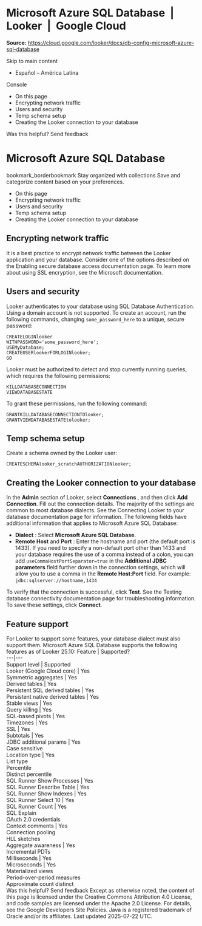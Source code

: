 # Microsoft Azure SQL Database  |  Looker  |  Google Cloud

**Source:** https://cloud.google.com/looker/docs/db-config-microsoft-azure-sql-database

Skip to main content 
  * Español – América Latina

Console 


  * On this page
  * Encrypting network traffic
  * Users and security
  * Temp schema setup
  * Creating the Looker connection to your database




Was this helpful?
Send feedback 
#  Microsoft Azure SQL Database
bookmark_borderbookmark Stay organized with collections  Save and categorize content based on your preferences.
  * On this page
  * Encrypting network traffic
  * Users and security
  * Temp schema setup
  * Creating the Looker connection to your database


## Encrypting network traffic
It is a best practice to encrypt network traffic between the Looker application and your database. Consider one of the options described on the Enabling secure database access documentation page.
To learn more about using SSL encryption, see the Microsoft documentation.
## Users and security
Looker authenticates to your database using SQL Database Authentication. Using a domain account is not supported.
To create an account, run the following commands, changing `some_password_here` to a unique, secure password:
```
CREATELOGINlooker
WITHPASSWORD='some_password_here';
USEMyDatabase;
CREATEUSERlookerFORLOGINlooker;
GO

```

Looker must be authorized to detect and stop currently running queries, which requires the following permissions:
```
KILLDATABASECONNECTION
VIEWDATABASESTATE

```

To grant these permissions, run the following command:
```
GRANTKILLDATABASECONNECTIONTOlooker;
GRANTVIEWDATABASESTATEtolooker;

```

## Temp schema setup
Create a schema owned by the Looker user:
```
CREATESCHEMAlooker_scratchAUTHORIZATIONlooker;

```

## Creating the Looker connection to your database
In the **Admin** section of Looker, select **Connections** , and then click **Add Connection**.
Fill out the connection details. The majority of the settings are common to most database dialects. See the Connecting Looker to your database documentation page for information. The following fields have additional information that applies to Microsoft Azure SQL Database:
  * **Dialect** : Select **Microsoft Azure SQL Database**.
  * **Remote Host** and **Port** : Enter the hostname and port (the default port is 1433).
If you need to specify a non-default port other than 1433 and your database requires the use of a comma instead of a colon, you can add `useCommaHostPortSeparator=true` in the **Additional JDBC parameters** field further down in the connection settings, which will allow you to use a comma in the **Remote Host:Port** field. For example:
`jdbc:sqlserver://hostname,1434`


To verify that the connection is successful, click **Test**. See the Testing database connectivity documentation page for troubleshooting information.
To save these settings, click **Connect**.
## Feature support
For Looker to support some features, your database dialect must also support them.
Microsoft Azure SQL Database supports the following features as of Looker 25.10:
Feature | Supported?  
---|---  
Support level | Supported  
Looker (Google Cloud core) | Yes  
Symmetric aggregates | Yes  
Derived tables | Yes  
Persistent SQL derived tables | Yes  
Persistent native derived tables | Yes  
Stable views | Yes  
Query killing | Yes  
SQL-based pivots | Yes  
Timezones | Yes  
SSL | Yes  
Subtotals | Yes  
JDBC additional params | Yes  
Case sensitive  
Location type | Yes  
List type  
Percentile  
Distinct percentile  
SQL Runner Show Processes | Yes  
SQL Runner Describe Table | Yes  
SQL Runner Show Indexes | Yes  
SQL Runner Select 10 | Yes  
SQL Runner Count | Yes  
SQL Explain  
OAuth 2.0 credentials  
Context comments | Yes  
Connection pooling  
HLL sketches  
Aggregate awareness | Yes  
Incremental PDTs  
Milliseconds | Yes  
Microseconds | Yes  
Materialized views  
Period-over-period measures  
Approximate count distinct  
Was this helpful?
Send feedback 
Except as otherwise noted, the content of this page is licensed under the Creative Commons Attribution 4.0 License, and code samples are licensed under the Apache 2.0 License. For details, see the Google Developers Site Policies. Java is a registered trademark of Oracle and/or its affiliates.
Last updated 2025-07-22 UTC.


